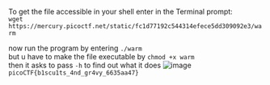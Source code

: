 To get the file accessible in your shell enter in the Terminal prompt:<br>
`wget https://mercury.picoctf.net/static/fc1d77192c544314efece5dd309092e3/warm`

now run the program by entering `./warm`<br>
but u have to make the file executable by `chmod +x warm`<br>
then it asks to pass `-h` to find out what it does 
![image](https://github.com/Adarshredd/picoctf-writeups/assets/145366498/0f309711-51bc-482c-9f4c-fb6e12bb8079)
`picoCTF{b1scu1ts_4nd_gr4vy_6635aa47}`
